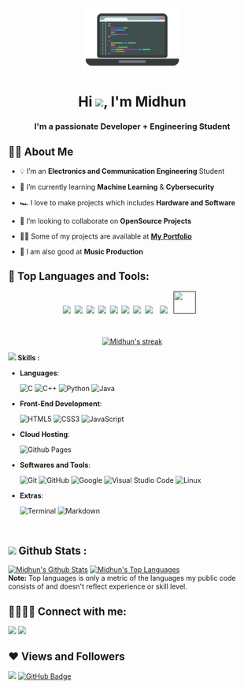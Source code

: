 <p align="center"> 
    <a href="#"><img width="40%" height="auto" src="pc.png" height="5px"/> </a>
  <h1 align="center">Hi <img src="https://raw.githubusercontent.com/MartinHeinz/MartinHeinz/master/wave.gif" width="30px">, I'm Midhun</h1>
  <h3 align="center">I'm a passionate Developer + Engineering Student</h3>

## 🙋‍♂️ About Me
- 💡 I’m an **Electronics and Communication Engineering** Student 
- 🔐 I’m currently learning **Machine Learning** & **Cybersecurity** 

- 🏎️ I love to make projects which includes **Hardware and Software**

- 👯 I’m looking to collaborate on **OpenSource Projects**

- 👨‍💻 Some of my projects are available at **[My Portfolio](https://memidhun.github.io/)**

- 🎹 I am also good at **Music Production**

## 🚀 Top Languages and Tools:

<p align="center"> 
    <a style="padding-right:4px; href="https://www.python.org" target="_blank"> <img src="https://img.icons8.com/color/48/000000/python.png"/ ></a>
    <a style="padding-right:4px; href="https://getbootstrap.com" target="_blank"> <img src="https://img.icons8.com/color/48/000000/c-programming.png"/></a>
    <a style="padding-right:4px; href="https://www.java.com" target="_blank"> <img src="https://img.icons8.com/color/48/000000/java-coffee-cup-logo.png"/></a>
    <a style="padding-right:4px; href="https://www.w3.org/html/" target="_blank"> <img src="https://img.icons8.com/color/48/000000/html-5.png"/></a> 
    <a style="padding-right:4px; href="https://www.w3schools.com/css/" target="_blank"> <img src="https://img.icons8.com/color/48/000000/css3.png"/></a> 
    <a style="padding-right:4px; href="https://developer.mozilla.org/en-US/docs/Web/JavaScript" target="_blank"> <img src="https://img.icons8.com/color/48/000000/javascript.png"/></a> 
    <a style="padding-right:4px; href="https://www.w3schools.com/c/index.php" target="_blank"> <img src="https://img.icons8.com/color/48/000000/bootstrap.png"/></a> 
    <a style="padding-right:10px;" href="https://nodejs.org" target="_blank"> <img src="https://img.icons8.com/color/48/000000/nodejs.png"/></a> 
      <a style="padding-right:8px;" href="https://www.arduino.cc/" target="_blank"><img src="https://img.icons8.com/fluency/48/000000/arduino.png"/></a>
     <a style="padding-right:12px;" href=""target="_blank"> <img src="http://downloadlynet.ir/wp-content/uploads/2020/03/Quartus-Prime-.png"/width="45" height="45"></a> 
    </p>

<!-- [![React Badge](https://img.shields.io/badge/-React-61DBFB?style=for-the-badge&labelColor=black&logo=react&logoColor=61DBFB)](#)  [![Javascript Badge](https://img.shields.io/badge/-Javascript-F0DB4F?style=for-the-badge&labelColor=black&logo=javascript&logoColor=F0DB4F)](#) [![Typescript Badge](https://img.shields.io/badge/-Typescript-007acc?style=for-the-badge&labelColor=black&logo=typescript&logoColor=007acc)](#) [![Nodejs Badge](https://img.shields.io/badge/-Nodejs-3C873A?style=for-the-badge&labelColor=black&logo=node.js&logoColor=3C873A)](#) [![GraphQL Badge](https://img.shields.io/badge/-GraphQl-e535ab?style=for-the-badge&labelColor=black&logo=node.js&logoColor=e535ab)](#) -->
<br/>

<p align="center">
    <a href="https://github.com/memidhun">
        <img title="🔥 Get streak stats for your profile at git.io/streak-stats" alt="Midhun's streak" src="https://github-readme-streak-stats.herokuapp.com/?user=memidhun&theme=merko&hide_border=true&stroke=0000&background=060A0CD0"/>
    </a>

</p>
     <img src="https://media2.giphy.com/media/QssGEmpkyEOhBCb7e1/giphy.gif?cid=ecf05e47a0n3gi1bfqntqmob8g9aid1oyj2wr3ds3mg700bl&rid=giphy.gif" width ="25"><b> Skills :</b>
<br>

<p align="center">

- **Languages**:
    
    ![C](https://img.shields.io/badge/C%20-%232370ED.svg?style=for-the-badge&logo=c&logoColor=white)
    ![C++](https://img.shields.io/badge/C++%20-%2300599C.svg?style=for-the-badge&logo=c%2B%2B&logoColor=white)
    ![Python](https://img.shields.io/badge/Python%20-%2314354C.svg?style=for-the-badge&logo=python&logoColor=white)
    ![Java](https://img.shields.io/badge/JAVA%20-%2314354C.svg?style=for-the-badge&logo=java&logoColor=red)


- **Front-End Development**:

   ![HTML5](https://img.shields.io/badge/HTML5%20-%23E34F26.svg?style=for-the-badge&logo=html5&logoColor=white)
   ![CSS3](https://img.shields.io/badge/CSS%20-%231572B6.svg?style=for-the-badge&logo=css3&logoColor=white)
   ![JavaScript](https://img.shields.io/badge/JavaScript%20-%23F7DF1E.svg?style=for-the-badge&logo=javascript&logoColor=black)



- **Cloud Hosting**:

    ![Github Pages](https://img.shields.io/badge/GitHub%20Pages-%23327FC7.svg?style=for-the-badge&logo=github&logoColor=white)
    


- **Softwares and Tools**:

    ![Git](https://img.shields.io/badge/git-%23F05033.svg?style=for-the-badge&logo=git&logoColor=white)
    ![GitHub](https://img.shields.io/badge/github-%23121011.svg?style=for-the-badge&logo=github&logoColor=white)
    ![Google](https://img.shields.io/badge/google-%234285F4.svg?style=for-the-badge&logo=google&logoColor=white)
    ![Visual Studio Code](https://img.shields.io/badge/Visual%20Studio%20Code-0078d7.svg?style=for-the-badge&logo=visual-studio-code&logoColor=white)
    ![Linux](https://img.shields.io/badge/Linux-FCC624?style=for-the-badge&logo=linux&logoColor=black) 



- **Extras**:

    ![Terminal](https://img.shields.io/badge/Terminal-%23054020?style=for-the-badge&logo=gnu-bash&logoColor=white)
    ![Markdown](https://img.shields.io/badge/markdown-%23000000.svg?style=for-the-badge&logo=markdown&logoColor=white)   

</p>

<br>



## <img src="https://media.giphy.com/media/iY8CRBdQXODJSCERIr/giphy.gif" width="35"><b> Github Stats : </b>
  
   <a href="https://github.com/memidhun/github-readme-stats"><img alt="Midhun's Github Stats" src="https://github-readme-stats.vercel.app/api?username=memidhun&show_icons=true&count_private=true&theme=midnight-purple&hide_border=true&bg_color=0D1117" /></a>
  <a href="https://github.com/memidhun/github-readme-stats"><img alt="Midhun's Top Languages" src="https://github-readme-stats.vercel.app/api/top-langs/?username=memidhun&langs_count=8&count_private=true&layout=compact&theme=react&hide_border=true&bg_color=0D1117" /></a>
  <br/>
  <b>Note:</b> Top languages is only a metric of the languages my public code consists of and doesn't reflect experience or skill level.
  
## 🫱🏼‍🫲🏼 Connect with me:

<p align="left">

<a href = "https://www.linkedin.com/in/midhunmathew2002"><img src="https://img.icons8.com/fluent/48/000000/linkedin.png"/></a>
<a href = "https://www.instagram.com/me_midhun/"><img src="https://img.icons8.com/fluent/48/000000/instagram-new.png"/></a>
</p>

## ❤ Views and Followers

<a href="https://github.com/Meghna-DAS/github-profile-views-counter">
    <img src="https://komarev.com/ghpvc/?username=memidhun"></a>
<a href="https://github.com/memidhun?tab=followers"><img src="https://img.shields.io/github/followers/memidhun?style=flat-square&logo=github&color=orange" alt="GitHub Badge"></a>
